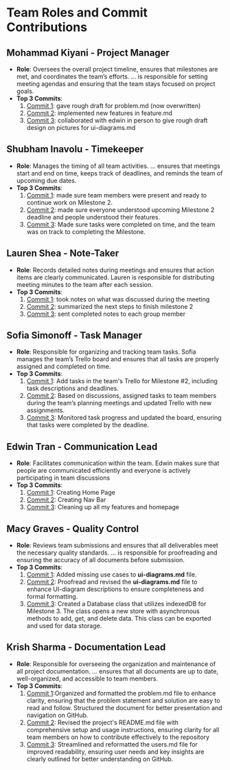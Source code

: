 # Team Roles and Commit Contributions

## Mohammad Kiyani - Project Manager
- **Role**: Oversees the overall project timeline, ensures that milestones are met, and coordinates the team’s efforts. ... is responsible for setting meeting agendas and ensuring that the team stays focused on project goals.
- **Top 3 Commits**:
  1. [Commit 1](https://github.com/edwintran235/326-team9/tree/milestone2/problem.md_update): gave rough draft for problem.md (now overwritten) 
  2. [Commit 2](https://github.com/edwintran235/326-team9/tree/milestone2/features.md/update/shahab): implemented new features in feature.md
  3. [Commit 3](https://github.com/edwintran235/326-team9/blob/main/team/m2/ui-diagrams.md): collaborated with edwin in person to give rough draft design on pictures for ui-diagrams.md

## Shubham Inavolu - Timekeeper
- **Role**: Manages the timing of all team activities. ... ensures that meetings start and end on time, keeps track of deadlines, and reminds the team of upcoming due dates.
- **Top 3 Commits**:
  1. [Commit 1](https://github.com/edwintran235/326-team9/commit/00b89d6c627e3a1a80d0e41bde2a98fd374af32a): made sure team members were present and ready to continue work on Milestone 2. 
  2. [Commit 2](https://github.com/edwintran235/326-team9/commit/c6dc2b8e81d9b5dfd2b0d693aabcfd43a823c801): made sure everyone understood upcoming Milestone 2 deadline and people understood their features.
  3. [Commit 3](https://github.com/edwintran235/326-team9/commit/fdfe5bcfa1307990a50ed373f3b45d9004d27dc9): Made sure tasks were completed on time, and the team was on track to completing the Milestone.
 
## Lauren Shea - Note-Taker
- **Role**: Records detailed notes during meetings and ensures that action items are clearly communicated. Lauren is responsible for distributing meeting minutes to the team after each session.
- **Top 3 Commits**:
  1. [Commit 1](https://github.com/edwintran235/326-team9/commit/655392a84eb029096f6f03a952994db17aa84a25): took notes on what was discussed during the meeting
  2. [Commit 2](https://github.com/edwintran235/326-team9/commit/d806d8da093c4c8c69a8479fd391ebc6c886ab03): summarized the next steps to finish milestone 2
  3. [Commit 3](https://github.com/edwintran235/326-team9/commit/8efdce63fe734451aa5cc0394be1f419689d36de): sent completed notes to each group member
 
## Sofia Simonoff - Task Manager
- **Role**: Responsible for organizing and tracking team tasks. Sofia manages the team’s Trello board and ensures that all tasks are properly assigned and completed on time.
- **Top 3 Commits**:
  1. [Commit 1](https://github.com/edwintran235/326-team9/commit/bfd8c77c206e65a9c848d7a65ee6d8cf6506845c): Add tasks in the team's Trello for Milestone #2, including task descriptions and deadlines.
  2. [Commit 2](https://github.com/edwintran235/326-team9/commit/7d109458a58bde58b71f0888c2d7aedf8cdadeb4): Based on discussions, assigned tasks to team members during the team’s planning meetings and updated Trello with new assignments.
  3. [Commit 3](https://github.com/edwintran235/326-team9/commit/7d109458a58bde58b71f0888c2d7aedf8cdadeb4): Monitored task progress and updated the board, ensuring that tasks were completed by the deadline.
 
## Edwin Tran - Communication Lead
- **Role**: Facilitates communication within the team. Edwin makes sure that people are communicated efficiently and everyone is actively participating 
in team discussions
- **Top 3 Commits**:
  1. [Commit 1](https://github.com/edwintran235/326-team9/commit/c99f6918f89ad468e9c5654596f489142044a8ab): Creating Home Page
  2. [Commit 2](https://github.com/edwintran235/326-team9/commit/624ddbc0709579565ac3d48d18af88e15e0a310e): Creating Nav Bar
  3. [Commit 3](https://github.com/edwintran235/326-team9/commit/230be5472bfc6d4a6c591d2dfdb7ae43052dbdd7): Cleaning up all my features and homepage

## Macy Graves - Quality Control
- **Role**: Reviews team submissions and ensures that all deliverables meet the necessary quality standards. ... is responsible for proofreading and ensuring the accuracy of all documents before submission.
- **Top 3 Commits**:
  1. [Commit 1](https://github.com/edwintran235/326-team9/commit/b53a0bb0509b3f44edfe744892784dfcc50b9073): Added missing use cases to **ui-diagrams.md** file.
  2. [Commit 2](https://github.com/edwintran235/326-team9/commit/b95ac80dfd5ffd18785e55e27574ab46ca96c838): Proofread and revised the **ui-diagrams.md** file to enhance UI-diagram descriptions to ensure completeness and formal formatting.
  3. [Commit 3](https://github.com/edwintran235/326-team9/commit/5c08af53d5fc34a72f6f21a19eb5fdb67b2b12ea): Created a Database class that utilizes indexedDB for Milestone 3. The class opens a new store with asynchronous methods to add, get, and delete data. This class can be exported and used for data storage.

## Krish Sharma - Documentation Lead
- **Role**: Responsible for overseeing the organization and maintenance of all project documentation. ... ensures that all documents are up to date, well-organized, and accessible to team members.
- **Top 3 Commits**:
  1. [Commit 1](https://github.com/edwintran235/326-team9/commit/975515d9f21d0857c8776ed59a65bcac8942a3fd):Organized and formatted the problem.md file to enhance clarity, ensuring that the problem statement and solution are easy to read and follow. Structured the document for better presentation and navigation on GitHub.
  2. [Commit 2](https://github.com/edwintran235/326-team9/commit/975515d9f21d0857c8776ed59a65bcac8942a3fd): Revised the project's README.md file with comprehensive setup and usage instructions, ensuring clarity for all team members on how to contribute effectively to the repository
  3. [Commit 3](https://github.com/edwintran235/326-team9/commit/66842cd58bec32d6af03e969f3605358cb9e7909): Streamlined and reformatted the users.md file for improved readability, ensuring user needs and key insights are clearly outlined for better understanding on GitHub.
